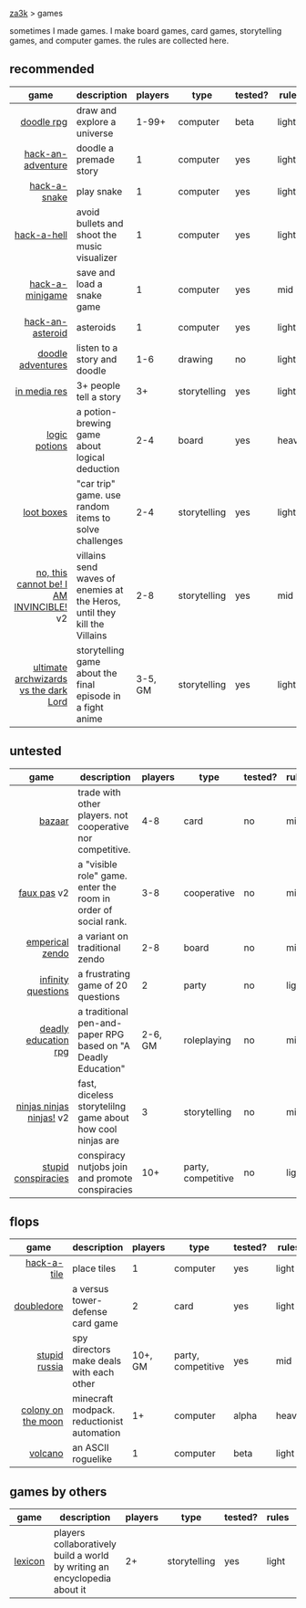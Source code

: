 [za3k](/) > games

<style>
body {
    margin: auto;
    width: fit-content;
}
td:first-child {
    text-align: right;
}
</style>

sometimes I made games. I make board games, card games, storytelling games, and computer games. the rules are collected here.

## recommended

| game                    | description                                   | players | type         | tested? | rules | good?  | date      
|-------------------------|-----------------------------------------------|---------|--------------|---------|-------|--------|-------------|
| [doodle rpg][1]         | draw and explore a universe                   | 1-99+   | computer     | beta    | light | yes    | 2022-12-03
| [hack-an-adventure][2]  | doodle a premade story                        | 1       | computer     | yes     | light | yes    | 2022-11-29
| [hack-a-snake][3]       | play snake                                    | 1       | computer     | yes     | light | maybe  | 2022-11-27
| [hack-a-hell][4]        | avoid bullets and shoot the music visualizer  | 1       | computer     | yes     | light | yes    | 2022-11-22
| [hack-a-minigame][5]    | save and load a snake game                    | 1       | computer     | yes     | mid   | maybe  | 2022-11-16
| [hack-an-asteroid][6]   | asteroids                                     | 1       | computer     | yes     | light | maybe  | 2022-11-07
| [doodle adventures][7]  | listen to a story and doodle                  | 1-6     | drawing      | no      | light | yes    | 2021-03-29
| [in media res][8]       | 3+ people tell a story                        | 3+      | storytelling | yes     | light | maybe  | 2022-02-25
| [logic potions][9]      | a potion-brewing game about logical deduction | 2-4     | board        | yes     | heavy | maybe  | 2021-03-13
| [loot boxes][10]        | "car trip" game. use random items to solve challenges | 2-4     | storytelling | yes     | light | maybe  | 2021-02-08
| [no, this cannot be! I AM INVINCIBLE!][11] v2 | villains send waves of enemies at the Heros, until they kill the Villains | 2-8          | storytelling         | yes      | mid        | yes           | 2021-02-08
| [ultimate archwizards vs the dark Lord][12]   | storytelling game about the final episode in a fight anime | 3-5, GM | storytelling         | yes      | light       | yes           | 2021-02-03

## untested

| game                           | description                                                    | players | type               | tested? | rules | good?   | date      
|--------------------------------|----------------------------------------------------------------|---------|--------------------|---------|-------|---------|-------------|
| [bazaar][13]                   | trade with other players. not cooperative nor competitive.     | 4-8     | card               | no      | mid   | not yet | 2022-03-04
| [faux pas][14] v2              | a "visible role" game. enter the room in order of social rank. | 3-8     | cooperative        | no      | mid   | maybe   | 2021-04-28
| [emperical zendo][15]          | a variant on traditional zendo                                 | 2-8     | board              | no      | mid   | no      | 2021-03-19
| [infinity questions][16]       | a frustrating game of 20 questions                             | 2       | party              | no      | light | maybe   | 2022-02-25
| [deadly education rpg][17]     | a traditional pen-and-paper RPG based on "A Deadly Education"  | 2-6, GM | roleplaying        | no      | mid   | no      | 2021-02-12
| [ninjas ninjas ninjas!][18] v2 | fast, diceless storytelilng game about how cool ninjas are     | 3       | storytelling       | no      | mid+  | no      | 2021-02-07
| [stupid conspiracies][19]      | conspiracy nutjobs join and promote conspiracies               | 10+     | party, competitive | no      | light | maybe   | 2021-01-17

## flops

| game                     | description                                | players | type               | tested? | rules | good?  | date      
|--------------------------|--------------------------------------------|---------|--------------------|---------|-------|--------|-------------|
| [hack-a-tile][20]        | place tiles                                | 1       | computer           | yes     | light | maybe  | 2022-11-11
| [doubledore][21]         | a versus tower-defense card game           | 2       | card               | yes     | light | no     | 2021-06-06
| [stupid russia][22]      | spy directors make deals with each other   | 10+, GM | party, competitive | yes     | mid   | no     | 2017-10-29
| [colony on the moon][23] | minecraft modpack. reductionist automation | 1+      | computer           | alpha   | heavy | no     | 2016-07-05
| [volcano][24]            | an ASCII roguelike                         | 1       | computer           | beta    | light | no     | 2013-02-05

## games by others

| game          | description                                                               | players | type         | tested?  | rules | good?  | date      
|---------------|---------------------------------------------------------------------------|---------|--------------|----------|-------|--------|-------------|
| [lexicon][25] | players collaboratively build a world by writing an encyclopedia about it | 2+      | storytelling | yes      | light | yes    | 2003-11-20


[1]: https://tilde.za3k.com/doodlerpg/
[2]: https://tilde.za3k.com/hackaday/adventure/
[3]: https://tilde.za3k.com/hackaday/snake/
[4]: https://tilde.za3k.com/hackaday/hell/
[5]: https://tilde.za3k.com/hackaday/mini/
[6]: https://tilde.za3k.com/hackaday/asteroid/
[7]: doodle_adventures
[8]: in_media_res
[9]: logic_potions
[10]: lootboxes
[11]: invincible
[12]: ultimate_archwizard

[13]: bazaar
[14]: faux_pas
[15]: emperical_zendo
[16]: infinity_questions
[17]: deadly
[18]: ninjas
[19]: conspiracies

[20]: https://tilde.za3k.com/hackaday/tile/
[21]: doubledore
[22]: stupid_russia
[23]: colony
[24]: https://github.com/za3k/volcano
[25]: lexicon

